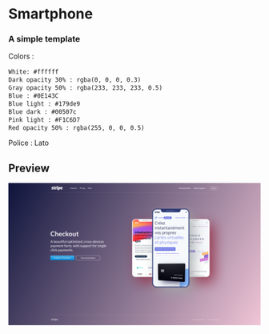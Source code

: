 # Smartphone

### A simple template

Colors :

```
White: #ffffff
Dark opacity 30% : rgba(0, 0, 0, 0.3)
Gray opacity 50% : rgba(233, 233, 233, 0.5)
Blue : #0E143C
Blue light : #179de9
Blue dark : #00507c
Pink light : #F1C6D7
Red opacity 50% : rgba(255, 0, 0, 0.5)
```

Police : Lato


## Preview


![Preview](screenshot.png)
